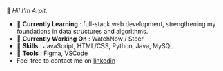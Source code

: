 👋 _Hi! I’m Arpit._

* 🌱 __Currently Learning__ : full-stack web development, strengthening my foundations in data structures and algorithms.
* 🔭 __Currently Working On__ : WatchNow / Steer
* 🚀 __Skills__ : JavaScript, HTML/CSS, Python, Java, MySQL
* 🔨 __Tools__ : Figma, VSCode
* Feel free to contact me on [linkedin](https://www.linkedin.com/in/krarpit/ "Linkedin")


